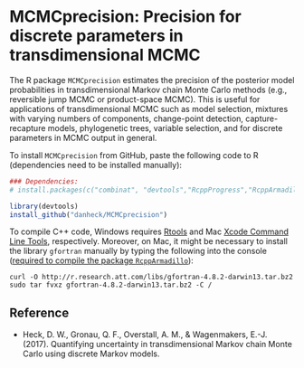 # MCMCprecision: Precision for discrete parameters in transdimensional MCMC

The R package `MCMCprecision` estimates the precision of the posterior model probabilities in transdimensional Markov chain Monte Carlo methods (e.g., reversible jump MCMC or product-space MCMC). This is useful for applications of transdimensional MCMC such as model selection, mixtures with varying numbers of components, change-point detection, capture-recapture models, phylogenetic trees, variable selection, and for discrete parameters in MCMC output in general.

To install `MCMCprecision` from GitHub, paste the following code to R (dependencies need to be installed manually):

```r
### Dependencies:
# install.packages(c("combinat", "devtools","RcppProgress","RcppArmadillo", "RcppEigen"))

library(devtools)
install_github("danheck/MCMCprecision")
```

To compile C++ code, Windows requires [Rtools](https://cran.r-project.org/bin/windows/Rtools/) and Mac [Xcode Command Line Tools](https://www.maketecheasier.com/install-command-line-tools-without-xcode/), respectively. Moreover, on Mac, it might be necessary to install the library `gfortran` manually by typing the following into the console ([required to compile the package `RcppArmadillo`](http://thecoatlessprofessor.com/programming/rcpp-rcpparmadillo-and-os-x-mavericks-lgfortran-and-lquadmath-error/)):

```
curl -O http://r.research.att.com/libs/gfortran-4.8.2-darwin13.tar.bz2
sudo tar fvxz gfortran-4.8.2-darwin13.tar.bz2 -C /
```

## Reference

* Heck, D. W., Gronau, Q. F., Overstall, A. M., & Wagenmakers, E.-J. (2017). Quantifying uncertainty in transdimensional Markov chain Monte Carlo using discrete Markov models.
